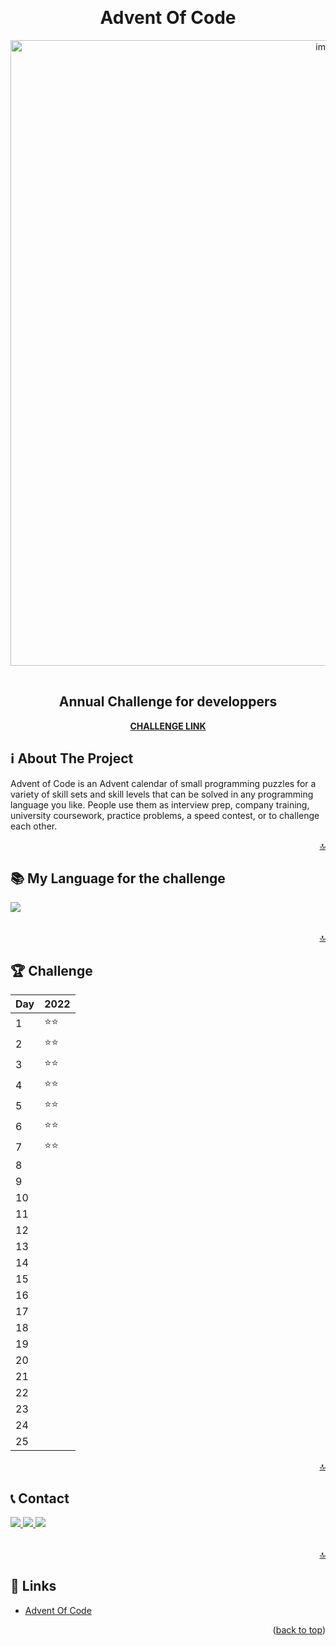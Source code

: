 <!-- TOP ANCHOR -->

<a name="top"></a>

<br />
<div align="center">
  <!-- PROJECT TITLE -->
  <h1 align="center">Advent Of Code</h1>
  
  <!-- PROJECT MOCKUP IMAGE -->
  <img style="margin-bottom:16px;" width="1001" alt="image" src="https://cdn.thenewstack.io/media/2021/12/521cd034-advent-of-code-2021.jpg">
  
 
 
  <p align="center"> 
    <h2>
    <!-- PROJECT SUBTITLE -->
      Annual Challenge for developpers
    </h2>
    <!-- PROJECT LINK -->
    <a href="https://adventofcode.com/"><strong>CHALLENGE LINK</strong></a>
  </p>
</div>

<!-- ABOUT THE PROJECT -->

## ℹ️ About The Project

Advent of Code is an Advent calendar of small programming puzzles for a variety of skill sets and skill levels that can be solved in any programming language you like.
People use them as interview prep, company training, university coursework, practice problems, a speed contest, or to challenge each other.

<p align="right"><a href="#top">🔝</a></p>

## 📚 My Language for the challenge

<table>
<tr>
  <img src="https://img.shields.io/badge/JavaScript-F7DF1E?style=for-the-badge&logo=javascript&logoColor=black" />
</tr>
</table>

<p align="right"><a href="#top">🔝</a></p>

<!-- CHALLENGE -->

## 🏆 Challenge

| **Day** | **2022** |
| ------- | -------- |
| 1       | ⭐⭐     |
| 2       | ⭐⭐     |
| 3       | ⭐⭐     |
| 4       | ⭐⭐     |
| 5       | ⭐⭐     |
| 6       | ⭐⭐     |
| 7       | ⭐⭐     |
| 8       |          |
| 9       |          |
| 10      |          |
| 11      |          |
| 12      |          |
| 13      |          |
| 14      |          |
| 15      |          |
| 16      |          |
| 17      |          |
| 18      |          |
| 19      |          |
| 20      |          |
| 21      |          |
| 22      |          |
| 23      |          |
| 24      |          |
| 25      |          |

<p align="right"><a href="#top">🔝</a></p>

<!-- CONTACT -->

## 📞 Contact

<table>
  <tr>
    <a href="https://github.com/badelgeek" target="_blank">
      <img src="https://img.shields.io/badge/GitHub-100000?style=for-the-badge&logo=github&logoColor=white"/>
    </a>
  </tr>
  <tr>
    <a href="https://twitter.com/badelgeek" target="_blank">
        <img src="https://img.shields.io/badge/Twitter-1DA1F2?style=for-the-badge&logo=twitter&logoColor=white"/>
    </a>
  </tr>
  <tr>
    <a href="https://www.linkedin.com/in/abdelkarim-mehiaoui/" target="_blank">
       <img src="https://img.shields.io/badge/LinkedIn-0077B5?style=for-the-badge&logo=linkedin&logoColor=white"/>
    </a>
  </tr>
</table>
 
<p align="right"><a href="#top">🔝</a></p>

<!-- LINKS -->

## 🔗 Links

- [Advent Of Code](https://adventofcode.com/)

<p align="right">(<a href="#readme-top">back to top</a>)</p>
